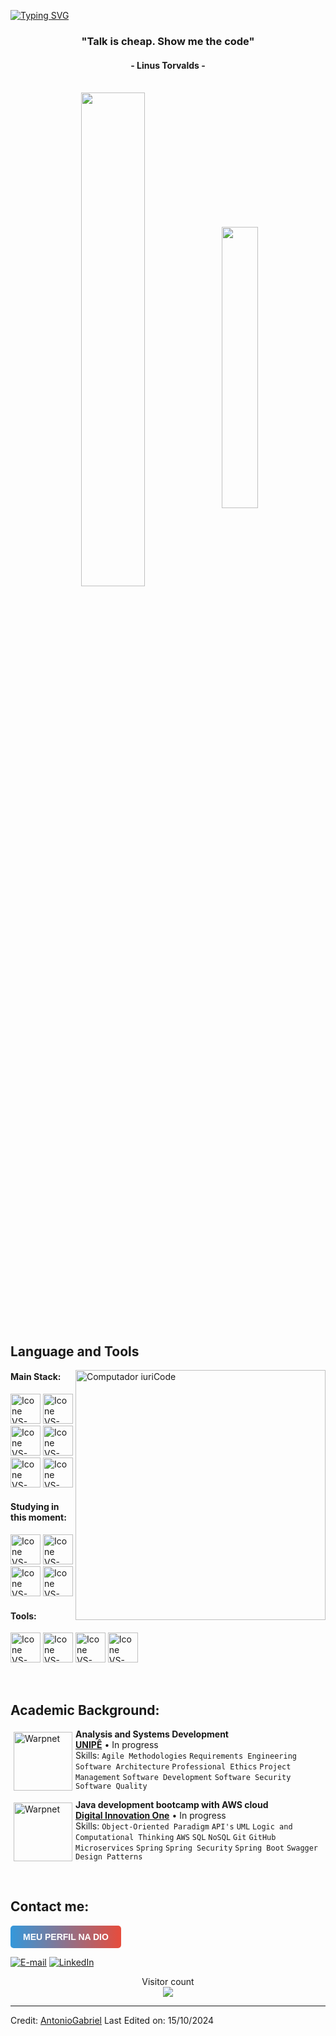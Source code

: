 [![Typing SVG](https://readme-typing-svg.herokuapp.com?color=FF3670&size=35&center=true&vCenter=true&width=1000&lines=Welcome+to+my+GitHub+profile!;My+name+is+Antonio+Gabriel;I'm+a+Developer;And+Student+of+Systems+Analysis+ana+Development)](https://git.io/typing-svg)

<h3 align="center">"Talk is cheap. Show me the code"</h3>
<h4 align="center">- Linus Torvalds -</h4>

<br>

<div align="center" style="margin-bottom:200px">
 <img width=45% align="center" src="https://github-readme-stats.vercel.app/api?username=GabaDev2412&theme=radical&show_icons=true&include_all_commits=true" />
 <img width=34% align="center" src="https://github-readme-stats.vercel.app/api/top-langs/?username=GabaDev2412&layout=compact&theme=radical" />
</div>

<br>

## Language and Tools

<img src="https://raw.githubusercontent.com/MicaelliMedeiros/micaellimedeiros/master/image/computer-illustration.png" min-width="400px" max-width="400px" width="400px" align="right" alt="Computador iuriCode">

#### Main Stack:

[<img height="48px" width="48px" alt="Icone VS-Code" src="https://skillicons.dev/icons?i=html"/>](https://developer.mozilla.org/pt-BR/docs/Web/HTML)
[<img height="48px" width="48px" alt="Icone VS-Code" src="https://skillicons.dev/icons?i=css"/>](https://developer.mozilla.org/pt-BR/docs/Web/CSS)
[<img height="48px" width="48px" alt="Icone VS-Code" src="https://skillicons.dev/icons?i=js"/>](https://developer.mozilla.org/pt-BR/docs/Web/JavaScript)
[<img height="48px" width="48px" alt="Icone VS-Code" src="https://skillicons.dev/icons?i=php"/>](https://www.php.net/docs.php)
[<img height="48px" width="48px" alt="Icone VS-Code" src="https://skillicons.dev/icons?i=nodejs"/>](https://nodejs.org/)
[<img height="48px" width="48px" alt="Icone VS-Code" src="https://skillicons.dev/icons?i=react"/>](https://react.dev/)

#### Studying in this moment:

[<img height="48px" width="48px" alt="Icone VS-Code" src="https://skillicons.dev/icons?i=docker"/>](https://docker.com/)
[<img height="48px" width="48px" alt="Icone VS-Code" src="https://skillicons.dev/icons?i=java"/>](https://www.java.com/)
[<img height="48px" width="48px" alt="Icone VS-Code" src="https://skillicons.dev/icons?i=mysql"/>](https://www.mysql.com/)
[<img height="48px" width="48px" alt="Icone VS-Code" src="https://skillicons.dev/icons?i=spring"/>](https://www.sring.com/)

#### Tools:

[<img height="48px" width="48px" alt="Icone VS-Code" src="https://skillicons.dev/icons?i=figma"/>](https://www.figma.com/)
[<img height="48px" width="48px" alt="Icone VS-Code" src="https://skillicons.dev/icons?i=vscode"/>](https://code.visualstudio.com/)
[<img height="48px" width="48px" alt="Icone VS-Code" src="https://skillicons.dev/icons?i=github"/>](https://github.com/)
[<img height="48px" width="48px" alt="Icone VS-Code" src="https://skillicons.dev/icons?i=git"/>](https://git-scm.com/)

<br>

## Academic Background:

[<img align="left" height="94px" width="94px" style="margin: 5px;" alt="Warpnet" src="https://bancariospb.com.br/wp-content/uploads/2021/04/unipe.jpg"/>](https://www.unipe.edu.br/)
**Analysis and Systems Development** \
[**UNIPÊ**](https://www.unipe.edu.br/) • In progress\
Skills: `Agile Methodologies` `Requirements Engineering` `Software Architecture` `Professional Ethics`
`Project Management` `Software Development` `Software Security` `Software Quality`

[<img align="left" height="94px" width="94px" style="margin: 5px;" alt="Warpnet" src="https://asset.brandfetch.io/idUQfJyQk7/idX7UJdxye.jpeg"/>](https://www.dio.me/)
**Java development bootcamp with AWS cloud** \
[**Digital Innovation One**](https://www.dio.me/) • In progress \
Skills: `Object-Oriented Paradigm` `API's` `UML` `Logic and Computational Thinking` `AWS` `SQL` `NoSQL` `Git` `GitHub` `Microservices` `Spring` `Spring Security` `Spring Boot` `Swagger` `Design Patterns`

<br>

## Contact me:

<a href="https://www.dio.me/users/antonio_gabrielTI" style="display: inline-block; padding: 10px 20px; border-radius: 5px; text-decoration: none; color: #fff; font-family: Arial, sans-serif; font-weight: bold; text-transform: uppercase; background: linear-gradient(to right, #3498db, #e74c3c); transition: background-color 0.3s ease;">Meu Perfil na DIO</a>

[![E-mail](https://img.shields.io/badge/-Email-054F77?style=for-the-badge&logo=microsoft-outlook&logoColor=white)](mailto:antonio.gabrielTI@outlook.com)
[![LinkedIn](https://img.shields.io/badge/LinkedIn-0077B5?style=for-the-badge&logo=linkedin&logoColor=white)](https://www.linkedin.com/in/antonio-gabriel-b51177162)

 
<div align="center"> 
  Visitor count<br>
  <img src="https://profile-counter.glitch.me/nerigleston/count.svg"/>
</div>

---

Credit: [AntonioGabriel](https://github.com/GabaDev2412)
Last Edited on: 15/10/2024
